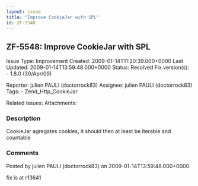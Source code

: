 ```yaml
---
layout: issue
title: "Improve CookieJar with SPL"
id: ZF-5548
---
```


ZF-5548: Improve CookieJar with SPL
-----------------------------------

 Issue Type: Improvement Created: 2009-01-14T11:20:39.000+0000 Last Updated: 2009-01-14T13:59:48.000+0000 Status: Resolved Fix version(s): - 1.8.0 (30/Apr/09)
 
 Reporter:  julien PAULI (doctorrock83)  Assignee:  julien PAULI (doctorrock83)  Tags: - Zend\_Http\_CookieJar
 
 Related issues: 
 Attachments: 
### Description

CookieJar agregates cookies, it should then at least be iterable and countable

 

 

### Comments

Posted by julien PAULI (doctorrock83) on 2009-01-14T13:59:48.000+0000

fix is at r13641

 

 